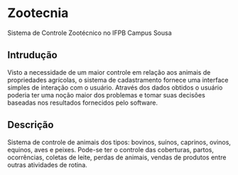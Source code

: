 # Zootecnia
Sistema de Controle Zootécnico no IFPB Campus Sousa

## Intrudução
Visto a necessidade de um maior controle em relação aos animais de propriedades
agrícolas, o sistema de cadastramento fornece uma interface simples de interação com o usuário. Através dos dados obtidos
o usuário poderia ter uma noção maior dos problemas e tomar suas decisões baseadas nos resultados fornecidos pelo software.

## Descrição
Sistema de controle de animais dos tipos: bovinos, suínos, caprinos, ovinos, equinos,
aves e peixes. Pode-se ter o controle das coberturas, partos, ocorrências, coletas de leite,
perdas de animais, vendas de produtos entre outras atividades de rotina.
